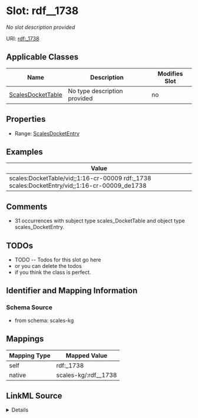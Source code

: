 

# Slot: rdf__1738


_No slot description provided_





URI: [rdf:_1738](http://www.w3.org/1999/02/22-rdf-syntax-ns#_1738)



<!-- no inheritance hierarchy -->





## Applicable Classes

| Name | Description | Modifies Slot |
| --- | --- | --- |
| [ScalesDocketTable](../classes/ScalesDocketTable.md) | No type description provided |  no  |







## Properties

* Range: [ScalesDocketEntry](../classes/ScalesDocketEntry.md)






## Examples

| Value |
| --- |
| scales:DocketTable/vid;;1:16-cr-00009 rdf:_1738 scales:DocketEntry/vid;;1:16-cr-00009_de1738 |

## Comments

* 31 occurrences with subject type scales_DocketTable and object type scales_DocketEntry.

## TODOs

* TODO -- Todos for this slot go here
* or you can delete the todos
* if you think the class is perfect.

## Identifier and Mapping Information







### Schema Source


* from schema: scales-kg




## Mappings

| Mapping Type | Mapped Value |
| ---  | ---  |
| self | rdf:_1738 |
| native | scales-kg/:rdf__1738 |




## LinkML Source

<details>
```yaml
name: rdf__1738
description: No slot description provided
todos:
- TODO -- Todos for this slot go here
- or you can delete the todos
- if you think the class is perfect.
comments:
- 31 occurrences with subject type scales_DocketTable and object type scales_DocketEntry.
examples:
- value: scales:DocketTable/vid;;1:16-cr-00009 rdf:_1738 scales:DocketEntry/vid;;1:16-cr-00009_de1738
from_schema: scales-kg
rank: 1000
slot_uri: rdf:_1738
alias: rdf__1738
domain_of:
- scales_DocketTable
range: scales_DocketEntry

```
</details>